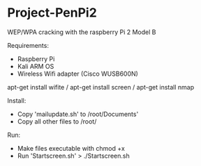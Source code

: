 # Project-PenPi2
WEP/WPA cracking with the raspberry Pi 2 Model B

Requirements:
  - Raspberry Pi
  - Kali ARM OS
  - Wireless Wifi adapter (Cisco WUSB600N)
  
  apt-get install wifite /
  apt-get install screen /
  apt-get install nmap

Install:
  - Copy 'mailupdate.sh' to /root/Documents'
  - Copy all other files to /root/

Run:
  - Make files executable with chmod +x <file>
  - Run 'Startscreen.sh' > ./Startscreen.sh
